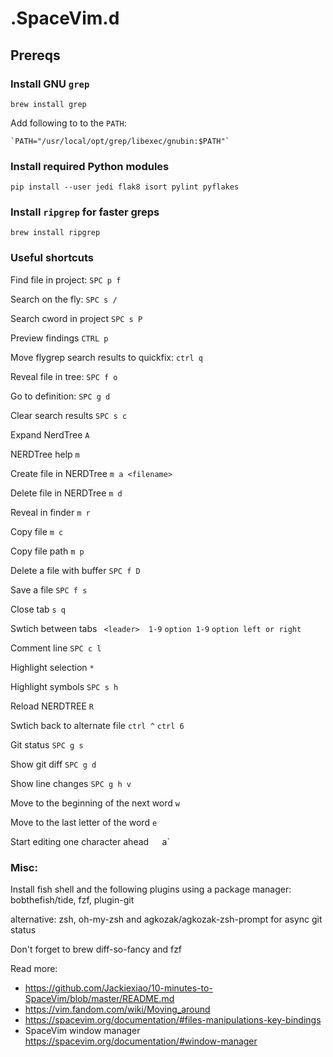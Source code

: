 # .SpaceVim.d

## Prereqs

### Install GNU `grep`

`brew install grep`

Add following to to the `PATH`:

    `PATH="/usr/local/opt/grep/libexec/gnubin:$PATH"`

### Install required Python modules
`pip install --user jedi flak8 isort pylint pyflakes`

### Install `ripgrep` for faster greps
`brew install ripgrep`

### Useful shortcuts

Find file in project:       `SPC p f`

Search on the fly:          `SPC s /`

Search cword in project     `SPC s P`

Preview findings            `CTRL p`

Move flygrep search results to quickfix:     `ctrl q`

Reveal file in tree:        `SPC f o`

Go to definition:           `SPC g d`

Clear search results        `SPC s c`

Expand NerdTree              `A`

NERDTree help                 `m`

Create file in NERDTree      `m a <filename>`

Delete file in NERDTree      `m d`

Reveal in finder    `m r`

Copy file `m c`

Copy file path `m p`

Delete a file with buffer   `SPC f D`

Save a file `SPC f s`

Close tab                     `s q`

Swtich between tabs             ` <leader>  1-9` `option 1-9` `option left or right`

Comment line `SPC c l`

Highlight selection `*`

Highlight symbols `SPC s h`

Reload NERDTREE `R`

Swtich back to alternate file `ctrl ^` `ctrl 6`

Git status `SPC g s`

Show git diff `SPC g d`

Show line changes `SPC g h v`

Move to the beginning of the next word `w`

Move to the last letter of the word     `e`

Start editing one character ahead`   `a`



### Misc:
Install fish shell and the following plugins using a package manager:
bobthefish/tide, fzf, plugin-git

alternative: zsh, oh-my-zsh and agkozak/agkozak-zsh-prompt for async git status

Don't forget to brew diff-so-fancy and fzf

Read more:
- https://github.com/Jackiexiao/10-minutes-to-SpaceVim/blob/master/README.md
- https://vim.fandom.com/wiki/Moving_around
- https://spacevim.org/documentation/#files-manipulations-key-bindings
- SpaceVim window manager https://spacevim.org/documentation/#window-manager
